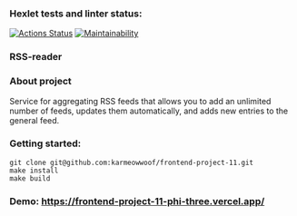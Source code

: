 ### Hexlet tests and linter status:
[![Actions Status](https://github.com/karmeowwoof/frontend-project-11/workflows/hexlet-check/badge.svg)](https://github.com/karmeowwoof/frontend-project-11/actions)
[![Maintainability](https://api.codeclimate.com/v1/badges/d000ec9653c5b7b3feda/maintainability)](https://codeclimate.com/github/karmeowwoof/frontend-project-11/maintainability)

### RSS-reader
### About project

Service for aggregating RSS feeds that allows you to add an unlimited number of feeds, updates them automatically, and adds new entries to the general feed.

### Getting started:
```
git clone git@github.com:karmeowwoof/frontend-project-11.git
make install
make build
```

### Demo: https://frontend-project-11-phi-three.vercel.app/